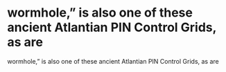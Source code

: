 # wormhole,” is also one of these ancient Atlantian PIN Control Grids, as are

wormhole,” is also one of these ancient Atlantian PIN Control Grids, as are